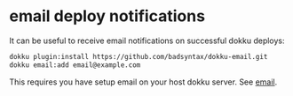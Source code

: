 # email deploy notifications

It can be useful to receive email notifications on successful dokku deploys:

```bash
dokku plugin:install https://github.com/badsyntax/dokku-email.git
dokku email:add email@example.com
```
This requires you have setup email on your host dokku server. See [email](email.md).
